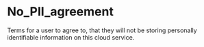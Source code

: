 # No_PII_agreement
Terms for a user to agree to, that they will not be storing personally identifiable information on this cloud service.
